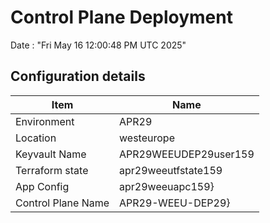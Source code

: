 # Control Plane Deployment #

Date : "Fri May 16 12:00:48 PM UTC 2025"

## Configuration details ##

| Item                    | Name                 |
| ----------------------- | -------------------- |
| Environment             | APR29         |
| Location                | westeurope              |
| Keyvault Name           | APR29WEEUDEP29user159 |
| Terraform state         | apr29weeutfstate159                        |
| App Config              | apr29weeuapc159}   |
| Control Plane Name      | APR29-WEEU-DEP29}   |

